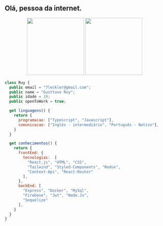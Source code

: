 ## Olá, pessoa da internet.

<div align="center">
    <img height="180em" src="https://github-readme-stats.vercel.app/api/top-langs/?username=Leckller&langs_count=12&theme=merko&hide_progress=true"/>
    <img height="180em" src="https://github-readme-stats.vercel.app/api?username=Leckller&show_icons=true&theme=merko"/>
</div>

```javascript
class Ruy {
  public email = "7leckler@gmail.com";
  public name = "Gusttavo Ruy";
  public idade = 19;
  public openToWork = true;

  get linguagens() {
    return {
      programacao: ["Typescript", "Javascript"],
      comunicacao: ["Inglês - intermediário", "Português - Nativo"],
    }
  }

  get conhecimentos() {
    return {
      frontEnd: {
        tecnologias:  [
          "React.js", "HTML", "CSS",
          "Tailwind", "Styled-Components", "Redux",
          "Context-Api", "React-Router"
        ],
      },
      backEnd: [
        "Express", "Docker", "MySql",
        "Firebase", "Jwt", "Node.Js",
        "Sequelize"
      ],
    } 
  }
}

